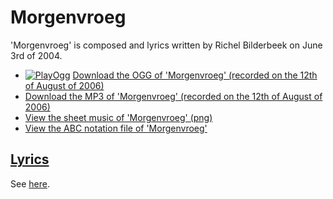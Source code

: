 # Morgenvroeg

'Morgenvroeg' is composed and lyrics written by Richel Bilderbeek
on June 3rd of 2004.

* [![PlayOgg](http://static.fsf.org/playogg/Play_ogg_80x15.png "I support PlayOgg!")](http://playogg.org) [Download the OGG of 'Morgenvroeg' (recorded on the 12th of August of 2006)](http://www.richelbilderbeek.nl/CD06_06Morgenvroeg20060812.ogg)
* [Download the MP3 of 'Morgenvroeg' (recorded on the 12th of August of 2006)](http://www.richelbilderbeek.nl/CD06_06Morgenvroeg20060812.mp3)
* [View the sheet music of 'Morgenvroeg' (png)](26_morgenvroeg.png)
* [View the ABC notation file of 'Morgenvroeg'](26_morgenvroeg.abc)

## [Lyrics](26_morgenvroeg.txt)

See [here](26_morgenvroeg.txt).

